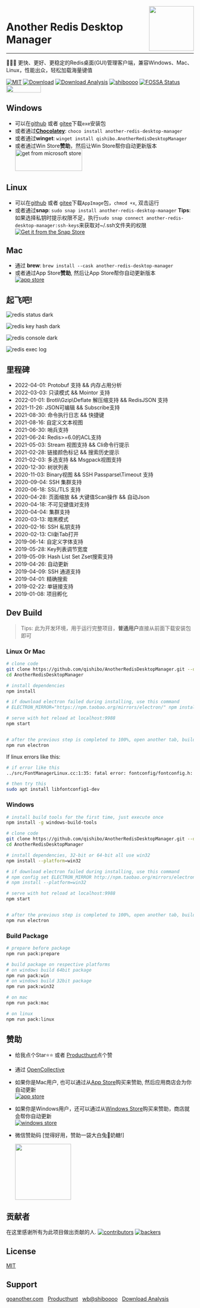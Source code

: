 <img align="right" width="120" src="https://cdn.jsdelivr.net/gh/qishibo/img/ano-square-icon-128.png">

# Another Redis Desktop Manager

<hr/>

🚀🚀🚀 更快、更好、更稳定的Redis桌面(GUI)管理客户端，兼容Windows、Mac、Linux，性能出众，轻松加载海量键值

[![MIT](https://img.shields.io/badge/license-MIT-000000.svg)](LICENSE)
[![Download](https://img.shields.io/github/release/qishibo/AnotherRedisDesktopManager.svg?label=Download)](https://github.com/qishibo/AnotherRedisDesktopManager/releases)
[![Download Analysis](https://img.shields.io/badge/Download-Analysis-blue.svg)](https://qii404.me/github-release-statistics/?repo=/qishibo/AnotherRedisDesktopManager/)
[![shiboooo](https://img.shields.io/badge/Weibo-@shiboooo-blue.svg)](https://weibo.com/shiboooo?is_hot=1)
[![FOSSA Status](https://app.fossa.com/api/projects/git%2Bgithub.com%2Fqishibo%2FAnotherRedisDesktopManager.svg?type=shield)](https://app.fossa.com/projects/git%2Bgithub.com%2Fqishibo%2FAnotherRedisDesktopManager?ref=badge_shield)
<a href="https://www.producthunt.com/posts/another-redis-desktop-manager?utm_source=badge-featured"><img src="https://api.producthunt.com/widgets/embed-image/v1/featured.svg?post_id=340552&theme=dark" height="20" width="93" /></a>


## Windows

- 可以在[github](https://github.com/qishibo/AnotherRedisDesktopManager/releases) 或者 [gitee](https://gitee.com/qishibo/AnotherRedisDesktopManager/releases)下载`exe`安装包
- 或者通过[**Chocolatey**](https://chocolatey.org/): `choco install another-redis-desktop-manager`
- 或者通过**winget**: `winget install qishibo.AnotherRedisDesktopManager`
- 或者通过Win Store**赞助**，然后让Win Store帮你自动更新版本
<br/><a href="https://www.microsoft.com/store/apps/9MTD84X0JFHZ?cid=storebadge&ocid=badge"><img src="https://cdn.jsdelivr.net/gh/qishibo/img/microsoft-store.png" height="58" width="180" alt="get from microsoft store"></a>

## Linux

- 可以在[github](https://github.com/qishibo/AnotherRedisDesktopManager/releases) 或者 [gitee](https://gitee.com/qishibo/AnotherRedisDesktopManager/releases)下载`AppImage`包，`chmod +x`, 双击运行
- 或者通过**snap**: `sudo snap install another-redis-desktop-manager`
**Tips**: 如果选择私钥时提示权限不足，执行`sudo snap connect another-redis-desktop-manager:ssh-keys`来获取对~/.ssh文件夹的权限
<br/>[![Get it from the Snap Store](https://snapcraft.io/static/images/badges/en/snap-store-black.svg)](https://snapcraft.io/another-redis-desktop-manager)

## Mac

- 通过 **brew**: `brew install --cask another-redis-desktop-manager`
- 或者通过App Store**赞助**, 然后让App Store帮你自动更新版本
<br/>[![app store](https://cdn.jsdelivr.net/gh/qishibo/img/avail_app_store180.svg)](https://apps.apple.com/app/id1516451072)

<!--
> If **Mac** warning `Another Desktop Manager can't be opened because it is from an unidentified developer`. Open `Settings->Security` and click **`Open Anyway`**

![can't be opened because it is from an unidentified developer](https://cdn.jsdelivr.net/gh/qishibo/img/1630655841115-mac-warning.png)

![Settings->Security Open Anyway](https://cdn.jsdelivr.net/gh/qishibo/img/1630655842331-5d11c4feeaf6f.jpg)
-->


## 起飞吧!

![redis status dark](https://cdn.jsdelivr.net/gh/qishibo/img/1630655843497-status.png)

![redis key hash dark](https://cdn.jsdelivr.net/gh/qishibo/img/1630655844559-str.png)

![redis console dark](https://cdn.jsdelivr.net/gh/qishibo/img/1630655846107-cli.png)

![redis exec log](https://cdn.jsdelivr.net/gh/qishibo/img/1630655847740-log.png)


## 里程碑

- 2022-04-01: Protobuf 支持 && 内存占用分析
- 2022-03-03: 只读模式 && Mointor 支持
- 2022-01-01: Brotli\Gzip\Deflate 解压缩支持 && RedisJSON 支持
- 2021-11-26: JSON可编辑 && Subscribe支持
- 2021-08-30: 命令执行日志 && 快捷键
- 2021-08-16: 自定义文本视图
- 2021-06-30: 哨兵支持
- 2021-06-24: Redis>=6.0的ACL支持
- 2021-05-03: Stream 视图支持 && Cli命令行提示
- 2021-02-28: 链接颜色标记 && 搜索历史提示
- 2021-02-03: 多选支持 && Msgpack视图支持
- 2020-12-30: 树状列表
- 2020-11-03: Binary视图 && SSH Passparse\Timeout 支持
- 2020-09-04: SSH 集群支持 
- 2020-06-18: SSL/TLS 支持
- 2020-04-28: 页面缩放 && 大键值Scan操作 && 自动Json
- 2020-04-18: 不可见键值对支持
- 2020-04-04: 集群支持
- 2020-03-13: 暗黑模式
- 2020-02-16: SSH 私钥支持
- 2020-02-13: Cli新Tab打开
- 2019-06-14: 自定义字体支持
- 2019-05-28: Key列表调节宽度
- 2019-05-09: Hash List Set Zset搜索支持
- 2019-04-26: 自动更新
- 2019-04-09: SSH 通道支持
- 2019-04-01: 精确搜索
- 2019-02-22: 单链接支持
- 2019-01-08: 项目孵化


## Dev Build

> Tips: 此为开发环境，用于运行完整项目，**普通用户**直接从前面下载安装包即可


### Linux Or Mac

```bash
# clone code
git clone https://github.com/qishibo/AnotherRedisDesktopManager.git --depth=1
cd AnotherRedisDesktopManager

# install dependencies
npm install

# if download electron failed during installing, use this command
# ELECTRON_MIRROR="https://npm.taobao.org/mirrors/electron/" npm install

# serve with hot reload at localhost:9988
npm start


# after the previous step is completed to 100%, open another tab, build up a desktop client
npm run electron
```

If linux errors like this:

```bash
# if error like this
../src/FontManagerLinux.cc:1:35: fatal error: fontconfig/fontconfig.h: No such file or directory

# then try this
sudo apt install libfontconfig1-dev
```


### Windows

``` bash
# install build tools for the first time, just execute once
npm install -g windows-build-tools

# clone code
git clone https://github.com/qishibo/AnotherRedisDesktopManager.git --depth=1
cd AnotherRedisDesktopManager

# install dependencies, 32-bit or 64-bit all use win32
npm install --platform=win32

# if download electron failed during installing, use this command
# npm config set ELECTRON_MIRROR http://npm.taobao.org/mirrors/electron/
# npm install --platform=win32

# serve with hot reload at localhost:9988
npm start


# after the previous step is completed to 100%, open another tab, build up a desktop client
npm run electron
```

### Build Package

```bash
# prepare before package
npm run pack:prepare

# build package on respective platforms
# on windows build 64bit package
npm run pack:win
# on windows build 32bit package
npm run pack:win32

# on mac
npm run pack:mac

# on linux
npm run pack:linux
```


## 赞助

- 给我点个Star⭐⭐ 或者 [Producthunt](https://www.producthunt.com/posts/another-redis-desktop-manager)点个赞
- 通过 [OpenCollective](https://opencollective.com/AnotherRedisDesktopManager)
- 如果你是Mac用户, 也可以通过从[App Store](https://apps.apple.com/app/id1516451072)购买来赞助, 然后应用商店会为你自动更新
<br>[![app store](https://cdn.jsdelivr.net/gh/qishibo/img/avail_app_store180.svg)](https://apps.apple.com/app/id1516451072)
- 如果你是Windows用户，还可以通过从[Windows Store](https://www.microsoft.com/store/apps/9MTD84X0JFHZ)购买来赞助，商店就会帮你自动更新
<br>[![windows store](https://cdn.jsdelivr.net/gh/qishibo/img/windows-store-icon182-56.png)](https://www.microsoft.com/store/apps/9MTD84X0JFHZ)
- 微信赞助码 [觉得好用，赞助一袋大白兔🐇奶糖!]

  <img width="150px" src="https://cdn.jsdelivr.net/gh/qishibo/img/202109031655807.jpeg" />


## 贡献者

在这里感谢所有为此项目做出贡献的人.
[![contributors](https://opencollective.com/AnotherRedisDesktopManager/contributors.svg?width=890&button=false)](https://github.com/qishibo/AnotherRedisDesktopManager/graphs/contributors)
[![backers](https://opencollective.com/AnotherRedisDesktopManager/backers.svg)](https://opencollective.com/AnotherRedisDesktopManager)


## License

[MIT](LICENSE)


## Support

[goanother.com](https://goanother.com/) &nbsp; [Producthunt](https://www.producthunt.com/posts/another-redis-desktop-manager) &nbsp; [wb@shiboooo](https://weibo.com/shiboooo?is_hot=1) &nbsp; [Download Analysis](https://qii404.me/github-release-statistics/?repo=/qishibo/AnotherRedisDesktopManager/)


